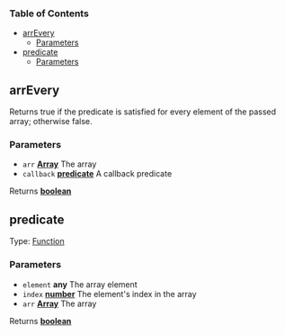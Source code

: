 <!-- Generated by documentation.js. Update this documentation by updating the source code. -->

### Table of Contents

-   [arrEvery][1]
    -   [Parameters][2]
-   [predicate][3]
    -   [Parameters][4]

## arrEvery

Returns true if the predicate is satisfied for every element of the passed array; otherwise false.

### Parameters

-   `arr` **[Array][5]** The array
-   `callback` **[predicate][6]** A callback predicate

Returns **[boolean][7]** 

## predicate

Type: [Function][8]

### Parameters

-   `element` **any** The array element
-   `index` **[number][9]** The element's index in the array
-   `arr` **[Array][5]** The array

Returns **[boolean][7]** 

[1]: #arrevery

[2]: #parameters

[3]: #predicate

[4]: #parameters-1

[5]: https://developer.mozilla.org/docs/Web/JavaScript/Reference/Global_Objects/Array

[6]: #predicate

[7]: https://developer.mozilla.org/docs/Web/JavaScript/Reference/Global_Objects/Boolean

[8]: https://developer.mozilla.org/docs/Web/JavaScript/Reference/Statements/function

[9]: https://developer.mozilla.org/docs/Web/JavaScript/Reference/Global_Objects/Number
